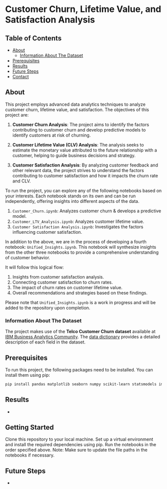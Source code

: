 # Customer Churn, Lifetime Value, and Satisfaction Analysis

## Table of Contents
- [About](#about)
    - [Information About The Dataset](#information-about-the-dataset)
- [Prerequisites](#prerequisites)
- [Results](#results)
- [Future Steps](#future-steps)
- [Contact](#contact)

## About
This project employs advanced data analytics techniques to analyze customer churn, lifetime value, and satisfaction. The objectives of this project are:

1. **Customer Churn Analysis**: The project aims to identify the factors contributing to customer churn and develop predictive models to identify customers at risk of churning. 

2. **Customer Lifetime Value (CLV) Analysis**: The analysis seeks to estimate the monetary value attributed to the future relationship with a customer, helping to guide business decisions and strategy.

3. **Customer Satisfaction Analysis**: By analyzing customer feedback and other relevant data, the project strives to understand the factors contributing to customer satisfaction and how it impacts the churn rate and CLV.

To run the project, you can explore any of the following notebooks based on your interests. Each notebook stands on its own and can be run independently, offering insights into different aspects of the data.

1. `Customer_Churn.ipynb`: Analyzes customer churn & develops a predictive model.
2. `Customer_LTV_Analysis.ipynb`: Analyzes customer lifetime value.
3. `Customer Satisfaction Analysis.ipynb`: Investigates the factors influencing customer satisfaction.

In addition to the above, we are in the process of developing a fourth notebook: `Unified_Insights.ipynb`. This notebook will synthesize insights from the other three notebooks to provide a comprehensive understanding of customer behavior.

It will follow this logical flow:

1. Insights from customer satisfaction analysis.
2. Connecting customer satisfaction to churn rates.
3. The impact of churn rates on customer lifetime value.
4. Overall recommendations and strategies based on these findings.

Please note that `Unified_Insights.ipynb` is a work in progress and will be added to the repository upon completion.


### Information About The Dataset
The project makes use of the **Telco Customer Churn dataset** available at [IBM Business Analytics Community](https://accelerator.ca.analytics.ibm.com/bi/?perspective=authoring&pathRef=.public_folders%2FIBM%2BAccelerator%2BCatalog%2FContent%2FDAT00148&id=i9710CF25EF75468D95FFFC7D57D45204&objRef=i9710CF25EF75468D95FFFC7D57D45204&action=run&format=HTML&cmPropStr=%7B%22id%22%3A%22i9710CF25EF75468D95FFFC7D57D45204%22%2C%22type%22%3A%22reportView%22%2C%22defaultName%22%3A%22DAT00148%22%2C%22permissions%22%3A%5B%22execute%22%2C%22read%22%2C%22traverse%22%5D%7D). The [data dictionary](https://community.ibm.com/community/user/businessanalytics/blogs/steven-macko/2019/07/11/telco-customer-churn-1113) provides a detailed description of each field in the dataset.

## Prerequisites
To run this project, the following packages need to be installed. You can install them using pip:

```sh
pip install pandas matplotlib seaborn numpy scikit-learn statsmodels imbalanced-learn
```

## Results
-

## Getting Started
Clone this repository to your local machine.
Set up a virtual environment and install the required dependencies using pip.
Run the notebooks in the order specified above. Note: Make sure to update the file paths in the notebooks if necessary.

## Future Steps
-
